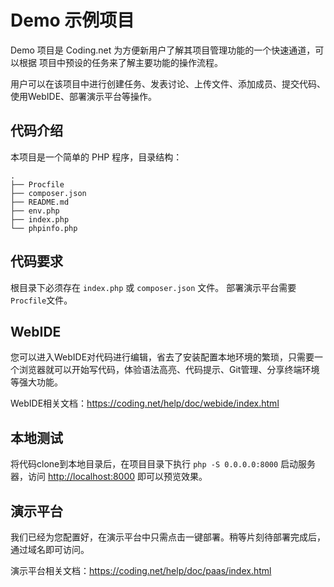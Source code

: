 # Demo 示例项目

Demo 项目是 Coding.net 为方便新用户了解其项目管理功能的一个快速通道，可以根据 项目中预设的任务来了解主要功能的操作流程。

用户可以在该项目中进行创建任务、发表讨论、上传文件、添加成员、提交代码、使用WebIDE、部署演示平台等操作。

## 代码介绍

本项目是一个简单的 PHP 程序，目录结构：

```
.
├── Procfile
├── composer.json
├── README.md
├── env.php
├── index.php
└── phpinfo.php
```

## 代码要求

根目录下必须存在 `index.php` 或 `composer.json` 文件。
部署演示平台需要`Procfile`文件。

## WebIDE

您可以进入WebIDE对代码进行编辑，省去了安装配置本地环境的繁琐，只需要一个浏览器就可以开始写代码，体验语法高亮、代码提示、Git管理、分享终端环境等强大功能。

WebIDE相关文档：https://coding.net/help/doc/webide/index.html

## 本地测试

将代码clone到本地目录后，在项目目录下执行 `php -S 0.0.0.0:8000` 启动服务器，访问 [http://localhost:8000](http://localhost:8000) 即可以预览效果。

## 演示平台

我们已经为您配置好，在演示平台中只需点击一键部署。稍等片刻待部署完成后，通过域名即可访问。

演示平台相关文档：https://coding.net/help/doc/paas/index.html